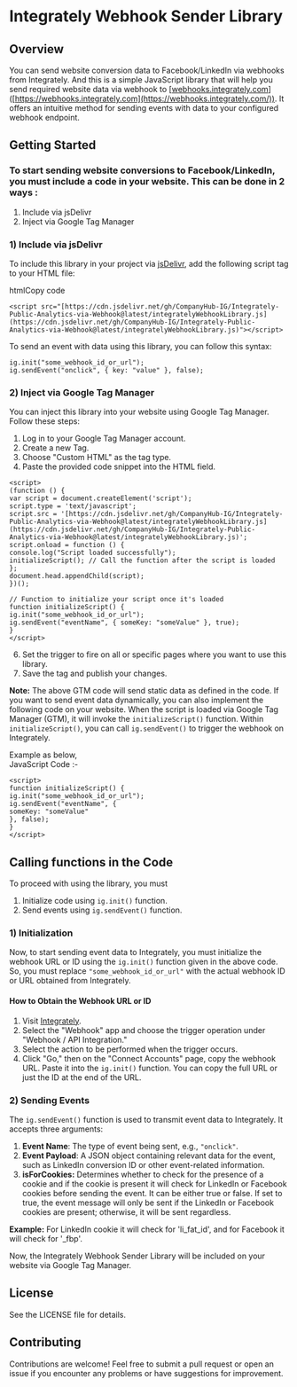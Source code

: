 
# Integrately Webhook Sender Library  
  
## Overview  
  
You can send website conversion data to Facebook/LinkedIn via webhooks from Integrately. And this is a simple JavaScript library that will help you send required website data via webhook to [[webhooks.integrately.com](http://webhooks.integrately.com/)]([https://webhooks.integrately.com](https://webhooks.integrately.com/)). It offers an intuitive method for sending events with data to your configured webhook endpoint.  
  
## Getting Started  
### To start sending website conversions to Facebook/LinkedIn, you must include a code in your website. This can be done in 2 ways :  
1) Include via jsDelivr  
2) Inject via Google Tag Manager  
### 1) Include via jsDelivr  
  
To include this library in your project via [jsDelivr]([https://cdn.jsdelivr.net/gh/CompanyHub-IG/Integrately-Public-Analytics-via-Webhook@latest/integratelyWebhookLibrary.js](https://cdn.jsdelivr.net/gh/CompanyHub-IG/Integrately-Public-Analytics-via-Webhook@latest/integratelyWebhookLibrary.js)), add the following script tag to your HTML file:  
  
htmlCopy code  
  
```  
<script src="[https://cdn.jsdelivr.net/gh/CompanyHub-IG/Integrately-Public-Analytics-via-Webhook@latest/integratelyWebhookLibrary.js](https://cdn.jsdelivr.net/gh/CompanyHub-IG/Integrately-Public-Analytics-via-Webhook@latest/integratelyWebhookLibrary.js)"></script>  
```  
To send an event with data using this library, you can follow this syntax:  
```  
ig.init("some_webhook_id_or_url");  
ig.sendEvent("onclick", { key: "value" }, false);  
```  
  
### 2) Inject via Google Tag Manager  
  
You can inject this library into your website using Google Tag Manager. Follow these steps:  
  
1. Log in to your Google Tag Manager account.  
2. Create a new Tag.  
3. Choose "Custom HTML" as the tag type.  
4. Paste the provided code snippet into the HTML field.  
```  
<script>  
(function () {  
var script = document.createElement('script');  
script.type = 'text/javascript';  
script.src = '[https://cdn.jsdelivr.net/gh/CompanyHub-IG/Integrately-Public-Analytics-via-Webhook@latest/integratelyWebhookLibrary.js](https://cdn.jsdelivr.net/gh/CompanyHub-IG/Integrately-Public-Analytics-via-Webhook@latest/integratelyWebhookLibrary.js)';  
script.onload = function () {  
console.log("Script loaded successfully");  
initializeScript(); // Call the function after the script is loaded  
};  
document.head.appendChild(script);  
})();  
  
// Function to initialize your script once it's loaded  
function initializeScript() {  
ig.init("some_webhook_id_or_url");  
ig.sendEvent("eventName", { someKey: "someValue" }, true);  
}  
</script>  
```  
6. Set the trigger to fire on all or specific pages where you want to use this library.  
7. Save the tag and publish your changes.  
  
**Note:** The above GTM code will send static data as defined in the code. If you want to send event data dynamically, you can also implement the following code on your website. When the script is loaded via Google Tag Manager (GTM), it will invoke the `initializeScript()` function. Within `initializeScript()`, you can call `ig.sendEvent()` to trigger the webhook on Integrately.  
  
Example as below,  
JavaScript Code :-  
```  
<script>  
function initializeScript() {  
ig.init("some_webhook_id_or_url");  
ig.sendEvent("eventName", {  
someKey: "someValue"  
}, false);  
}  
</script>  
```  
  
## Calling functions in the Code  
To proceed with using the library, you must  
1) Initialize code using `ig.init()` function.  
2) Send events using `ig.sendEvent()` function.  
### 1) Initialization  
  
Now, to start sending event data to Integrately, you must initialize the webhook URL or ID using the `ig.init()` function given in the above code. So, you must replace `"some_webhook_id_or_url"` with the actual webhook ID or URL obtained from Integrately.  
  
#### How to Obtain the Webhook URL or ID  
  
1. Visit [Integrately]([https://integrately.com](https://integrately.com/)).  
2. Select the "Webhook" app and choose the trigger operation under "Webhook / API Integration."  
3. Select the action to be performed when the trigger occurs.  
4. Click "Go," then on the "Connect Accounts" page, copy the webhook URL. Paste it into the `ig.init()` function. You can copy the full URL or just the ID at the end of the URL.  
  
### 2) Sending Events  
  
The `ig.sendEvent()` function is used to transmit event data to Integrately. It accepts three arguments:  
  
1. **Event Name**: The type of event being sent, e.g., `"onclick"`.  
2. **Event Payload**: A JSON object containing relevant data for the event, such as LinkedIn conversion ID or other event-related information.  
3. **isForCookies:** Determines whether to check for the presence of a cookie and if the cookie is present it will check for LinkedIn or Facebook cookies before sending the event. It can be either true or false. If set to true, the event message will only be sent if the LinkedIn or Facebook cookies are present; otherwise, it will be sent regardless.  
  
**Example:** For LinkedIn cookie it will check for 'li_fat_id', and for Facebook it will check for '_fbp'.  
  
Now, the Integrately Webhook Sender Library will be included on your website via Google Tag Manager.  
  
## License  
  
See the LICENSE file for details.  
  
## Contributing  
  
Contributions are welcome! Feel free to submit a pull request or open an issue if you encounter any problems or have suggestions for improvement.
